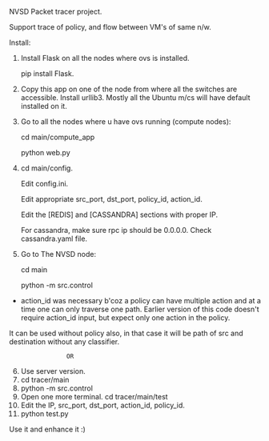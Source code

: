 NVSD Packet tracer project.

Support trace of policy, and flow between VM's of same n/w.

Install:

1. Install Flask on all the nodes where ovs is installed.

    pip install Flask.

2. Copy this app on one of the node from where all the 
   switches are accessible. Install urllib3. Mostly all
   the Ubuntu m/cs will have default installed on it.

3. Go to all the nodes where u have ovs running (compute nodes):

    cd main/compute_app

    python web.py

4. cd main/config.

   Edit config.ini.

   Edit appropriate src_port, dst_port, policy_id, action_id.

   Edit the [REDIS] and [CASSANDRA] sections with proper IP.

   For cassandra, make sure rpc ip should be 0.0.0.0. Check 
   cassandra.yaml file.

5. Go to The NVSD node:

    cd main

    python -m src.control

* action_id was necessary b'coz a policy can have multiple action
  and at a time one can only traverse one path. Earlier version of 
  this code doesn't require action_id input, but expect only one 
  action in the policy.

It can be used without policy also, in that case it will be path
of src and destination without any classifier.

                    OR
6. Use server version. 
7. cd tracer/main
8. python -m src.control
9. Open one more terminal. cd tracer/main/test
10. Edit the IP, src_port, dst_port, action_id, policy_id.
11. python test.py

Use it and enhance it :)
